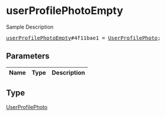 # userProfilePhotoEmpty

Sample Description

<pre>
<a href="../constructor/userProfilePhotoEmpty.md">userProfilePhotoEmpty</a>#4f11bae1 = <a href="../type/UserProfilePhoto.md">UserProfilePhoto</a>;
</pre>

## Parameters

| Name | Type | Description |
|------|:----:|-------------|

## Type

[UserProfilePhoto](../type/UserProfilePhoto.md)
